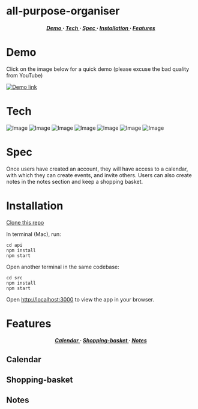 # all-purpose-organiser

<div>

<h5 align="center">
<a href='https://github.com/tbuller/all-purpose-organiser/blob/main/README.md#Demo'> Demo </a> <span> · </span>  
<a href='https://github.com/tbuller/all-purpose-organiser/blob/main/README.md#Tech'> Tech </a> <span> · </span>
<a href='https://github.com/tbuller/all-purpose-organiser/blob/main/README.md#Spec'> Spec </a> <span> · </span>
<a href='https://github.com/tbuller/all-purpose-organiser/blob/main/README.md#Installation'> Installation </a><span> · </span>
<a href='https://github.com/tbuller/all-purpose-organiser/blob/main/README.md#Features'> Features </a>
<h5>
</div>

# Demo

Click on the image below for a quick demo (please excuse the bad quality from YouTube)
  
[![Demo link](https://img.youtube.com/vi/0dx6pYJfVpk/0.jpg)](https://www.youtube.com/watch?v=0dx6pYJfVpk)  

# Tech

![Image](https://img.shields.io/badge/React-20232A?style=for-the-badge&logo=react&logoColor=61DAFB)
![Image](https://img.shields.io/badge/Redux-593D88?style=for-the-badge&logo=redux&logoColor=white)
![Image](https://shields.io/badge/TypeScript-3178C6?logo=TypeScript&logoColor=FFF&style=for-the-badge)
![Image](https://img.shields.io/badge/node.js-6DA55F?style=for-the-badge&logo=node.js&logoColor=white)
![Image](https://img.shields.io/badge/Express.js-000000?style=for-the-badge&logo=express&logoColor=white)
![Image](https://img.shields.io/badge/MongoDB-4EA94B?style=for-the-badge&logo=mongodb&logoColor=white)
![Image](https://img.shields.io/badge/Sass-CC6699?style=for-the-badge&logo=sass&logoColor=white)

# Spec

Once users have created an account, they will have access to a calendar, with which they can create events, and invite others. Users can also create notes in the notes section and keep a shopping basket.

# Installation

[Clone this repo](https://github.com/tbuller/all-purpose-organiser.git)

In terminal (Mac), run:

```
cd api
npm install
npm start
```
Open another terminal in the same codebase:
```
cd src
npm install
npm start
```

Open [http://localhost:3000](http://localhost:3000) to view the app in your browser.
  
# Features
  
<div>

<h5 align="center">
<a href='https://github.com/tbuller/all-purpose-organiser/blob/main/README.md#Calendar'> Calendar </a> <span> · </span>  
<a href='https://github.com/tbuller/all-purpose-organiser/blob/main/README.md#Shopping-basket'> Shopping-basket </a> <span> · </span>
<a href='https://github.com/tbuller/all-purpose-organiser/blob/main/README.md#Notes'> Notes </a>
<h5>
</div>  
  
## Calendar
  
## Shopping-basket
  
## Notes  
